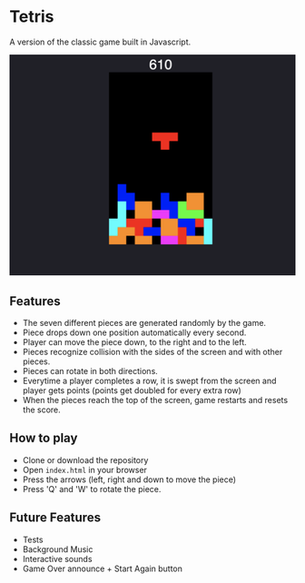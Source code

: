 # Tetris

A version of the classic game built in Javascript.

![image](/images/tetris_screenshot.png)

## Features
- The seven different pieces are generated randomly by the game.
- Piece drops down one position automatically every second.
- Player can move the piece down, to the right and to the left.
- Pieces recognize collision with the sides of the screen and with other pieces.
- Pieces can rotate in both directions.
- Everytime a player completes a row, it is swept from the screen and player gets points (points get doubled for every extra row)
- When the pieces reach the top of the screen, game restarts and resets the score.

## How to play
- Clone or download the repository
- Open `index.html` in your browser
- Press the arrows (left, right and down to move the piece)
- Press 'Q' and 'W' to rotate the piece.

## Future Features
- Tests
- Background Music
- Interactive sounds
- Game Over announce + Start Again button